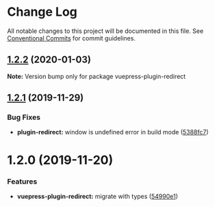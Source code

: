 # Change Log

All notable changes to this project will be documented in this file.
See [Conventional Commits](https://conventionalcommits.org) for commit guidelines.

## [1.2.2](https://github.com/vuepress/vuepress-community/compare/vuepress-plugin-redirect@1.2.1...vuepress-plugin-redirect@1.2.2) (2020-01-03)

**Note:** Version bump only for package vuepress-plugin-redirect

## [1.2.1](https://github.com/vuepress/vuepress-community/compare/vuepress-plugin-redirect@1.2.0...vuepress-plugin-redirect@1.2.1) (2019-11-29)

### Bug Fixes

- **plugin-redirect:** window is undefined error in build mode ([5388fc7](https://github.com/vuepress/vuepress-community/commit/5388fc7e115d2f8935cd696ce9c864f086b8d379))

# 1.2.0 (2019-11-20)

### Features

- **vuepress-plugin-redirect:** migrate with types ([54990e1](https://github.com/vuepress/vuepress-community/commit/54990e1e47e642ce3db304a2eb1d6cb4aab44cf7))
